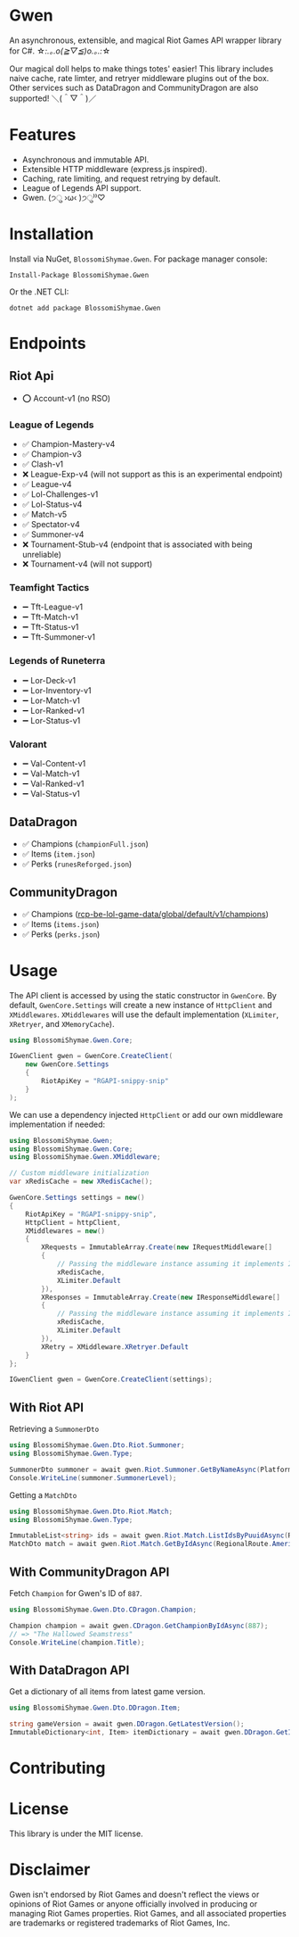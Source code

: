 ﻿# Gwen
An asynchronous, extensible, and magical Riot Games API wrapper library for C#. ☆*:.｡.o(≧▽≦)o.｡.:*☆

Our magical doll helps to make things totes' easier! This library includes naive cache, rate limter, and retryer middleware plugins 
out of the box. Other services such as DataDragon and CommunityDragon are also supported! ＼(＾▽＾)／

# Features
- Asynchronous and immutable API.
- Extensible HTTP middleware (express.js inspired).
- Caching, rate limiting, and request retrying by default.
- League of Legends API support.
- Gwen. (੭ु ›ω‹ )੭ु⁾⁾♡

# Installation
Install via NuGet, `BlossomiShymae.Gwen`.
For package manager console:
```
Install-Package BlossomiShymae.Gwen
```
Or the .NET CLI:
```
dotnet add package BlossomiShymae.Gwen
```

# Endpoints
## Riot Api
- ⭕ Account-v1 (no RSO)

### League of Legends
- ✅ Champion-Mastery-v4
- ✅ Champion-v3
- ✅ Clash-v1
- ❌ League-Exp-v4 (will not support as this is an experimental endpoint)
- ✅ League-v4
- ✅ Lol-Challenges-v1
- ✅ Lol-Status-v4
- ✅ Match-v5
- ✅ Spectator-v4
- ✅ Summoner-v4
- ❌ Tournament-Stub-v4 (endpoint that is associated with being unreliable)
- ❌ Tournament-v4 (will not support)

### Teamfight Tactics
- ➖ Tft-League-v1
- ➖ Tft-Match-v1
- ➖ Tft-Status-v1
- ➖ Tft-Summoner-v1

### Legends of Runeterra
- ➖ Lor-Deck-v1
- ➖ Lor-Inventory-v1
- ➖ Lor-Match-v1
- ➖ Lor-Ranked-v1
- ➖ Lor-Status-v1

### Valorant
- ➖ Val-Content-v1
- ➖ Val-Match-v1
- ➖ Val-Ranked-v1
- ➖ Val-Status-v1

## DataDragon
- ✅ Champions (`championFull.json`)
- ✅ Items (`item.json`)
- ✅ Perks (`runesReforged.json`)

## CommunityDragon
- ✅ Champions ([rcp-be-lol-game-data/global/default/v1/champions](https://raw.communitydragon.org/latest/plugins/rcp-be-lol-game-data/global/default/v1/champions/))
- ✅ Items (`items.json`)
- ✅ Perks (`perks.json`)

# Usage
The API client is accessed by using the static constructor in `GwenCore`. By default, `GwenCore.Settings` will create 
a new instance of `HttpClient` and `XMiddlewares`. `XMiddlewares` will use the default implementation (`XLimiter`, `XRetryer`, and `XMemoryCache`).
```csharp
using BlossomiShymae.Gwen.Core;

IGwenClient gwen = GwenCore.CreateClient(
	new GwenCore.Settings
	{
		RiotApiKey = "RGAPI-snippy-snip"
	}
);
```

We can use a dependency injected `HttpClient` or add our own middleware implementation if needed:
```csharp
using BlossomiShymae.Gwen;
using BlossomiShymae.Gwen.Core;
using BlossomiShymae.Gwen.XMiddleware;

// Custom middleware initialization
var xRedisCache = new XRedisCache();

GwenCore.Settings settings = new()
{
	RiotApiKey = "RGAPI-snippy-snip",
	HttpClient = httpClient,
	XMiddlewares = new()
	{
		XRequests = ImmutableArray.Create(new IRequestMiddleware[]
		{
			// Passing the middleware instance assuming it implements IRequestMiddleware
			xRedisCache,
			XLimiter.Default
		}),
		XResponses = ImmutableArray.Create(new IResponseMiddleware[]
		{
			// Passing the middleware instance assuming it implements IResponseMiddleware
			xRedisCache,
			XLimiter.Default
		}),
		XRetry = XMiddleware.XRetryer.Default
	}
};

IGwenClient gwen = GwenCore.CreateClient(settings);
```

## With Riot API
Retrieving a `SummonerDto`
```csharp
using BlossomiShymae.Gwen.Dto.Riot.Summoner;
using BlossomiShymae.Gwen.Type;

SummonerDto summoner = await gwen.Riot.Summoner.GetByNameAsync(PlatformRoute.NorthAmerica, "uwuie time");
Console.WriteLine(summoner.SummonerLevel);
```

Getting a `MatchDto`
```csharp
using BlossomiShymae.Gwen.Dto.Riot.Match;
using BlossomiShymae.Gwen.Type;

ImmutableList<string> ids = await gwen.Riot.Match.ListIdsByPuuidAsync(RegionalRoute.Americas, summoner.Puuid);
MatchDto match = await gwen.Riot.Match.GetByIdAsync(RegionalRoute.Americas, ids.First());
```

## With CommunityDragon API
Fetch `Champion` for Gwen's ID of `887`.
```csharp
using BlossomiShymae.Gwen.Dto.CDragon.Champion;

Champion champion = await gwen.CDragon.GetChampionByIdAsync(887);
// => "The Hallowed Seamstress"
Console.WriteLine(champion.Title);
```

## With DataDragon API
Get a dictionary of all items from latest game version.
```csharp
using BlossomiShymae.Gwen.Dto.DDragon.Item;

string gameVersion = await gwen.DDragon.GetLatestVersion();
ImmutableDictionary<int, Item> itemDictionary = await gwen.DDragon.GetItemDictionaryAsync(gameVersion);
```

# Contributing


# License
This library is under the MIT license.

# Disclaimer
Gwen isn't endorsed by Riot Games and doesn't reflect the views or opinions of Riot Games or anyone officially involved in producing or managing Riot Games properties. Riot Games, and all associated properties are trademarks or registered trademarks of Riot Games, Inc.